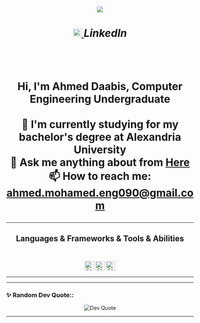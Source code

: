 

<h1 align="center">
  <a href="https://git.io/typing-svg">
    <img src="https://readme-typing-svg.herokuapp.com/?lines=Hello,+There!;This+is+Ahmed+Daabis....;Nice+to+meet+you!&center=true&size=30">


<h5 align="center">
<a href="https://www.linkedin.com/in/ahmed-daabis-25392b354" title="LinkedIn Profile" target="_blank">
  <img width="22" src="https://img.icons8.com/?size=100&id=13930&format=png&color=000000" alt="LinkedIn Logo" />
</a> LinkedIn

</h5>
<br>
<p align="center">
  Hi, I'm Ahmed Daabis, Computer Engineering Undergraduate
  <br>
  <br>
  🔬 I'm currently studying for my bachelor's degree at Alexandria University
  <br>
  💬 Ask me anything about from <a href="https://github.com/ahmed-mohamed8/ahmed-mohamed8/issues" title="Issues">Here</a>
  <br>
  📫 How to reach me: <a href="mailto: ahmed.mohamed.eng090@gmail.com">ahmed.mohamed.eng090@gmail.com</a>
</p>

<hr>
<h2 align="center">Languages & Frameworks & Tools & Abilities </h2>
<br>
<p align="center">
  <code><img title="C++" height="25" src="https://img.icons8.com/?size=100&id=40669&format=png&color=000000"></code>
  <code><img title="Git" height="25" src="https://img.icons8.com/?size=100&id=20906&format=png&color=000000"></code>
  <code><img title="GitHub" height="25" src="https://img.icons8.com/?size=100&id=12599&format=png&color=000000"></code>
</p>
<hr>

<hr>
<h3 align="left">✨ Random Dev Quote::</h3>
<p align="center">
  <img src="https://quotes-github-readme.vercel.app/api?type=horizontal&theme=dark" alt="Dev Quote" />
</p>
<hr>
